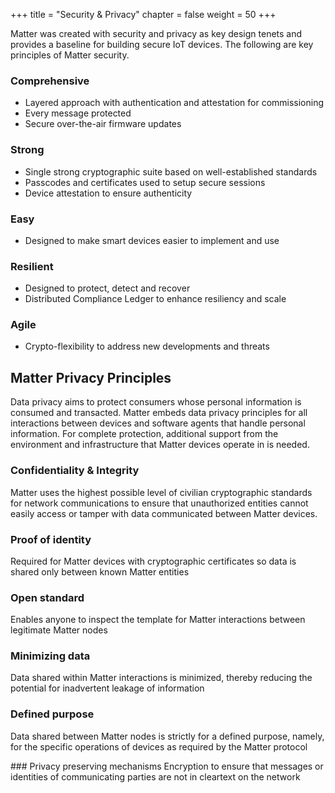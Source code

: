 +++
title = "Security & Privacy"
chapter = false
weight = 50
+++

Matter was created with security and privacy as key design tenets and provides
a baseline for building secure IoT devices. The following are key principles of Matter security.

### Comprehensive
- Layered approach with authentication and attestation for commissioning
- Every message protected
- Secure over-the-air firmware updates

### Strong 
- Single strong cryptographic suite based on well-established standards
- Passcodes and certificates used to setup secure sessions
- Device attestation to ensure authenticity

### Easy
- Designed to make smart devices easier to implement and use

### Resilient
- Designed to protect, detect and recover
- Distributed Compliance Ledger to enhance resiliency and scale

### Agile
- Crypto-flexibility to address new developments and threats

## Matter Privacy Principles
Data privacy aims to protect consumers whose personal information is consumed and transacted.
Matter embeds data privacy principles for all interactions between devices and software agents
that handle personal information. For complete protection, additional support from the environment
and infrastructure that Matter devices operate in is needed.

### Confidentiality & Integrity
Matter uses the highest possible level of civilian cryptographic standards for network communications to ensure that unauthorized entities cannot easily access or tamper with data communicated between Matter devices.

### Proof of identity
Required for Matter devices with cryptographic certificates so data is shared only between known Matter entities

### Open standard
Enables anyone to inspect the template for Matter interactions between legitimate Matter nodes

### Minimizing data
Data shared within Matter interactions is minimized, thereby reducing the potential for inadvertent leakage
of information

### Defined purpose
Data shared between Matter nodes is strictly for a defined purpose, namely, for the specific operations
of devices as required by the Matter protocol

### Privacy preserving mechanisms
Encryption to ensure that messages or identities of communicating parties are not in cleartext on the network